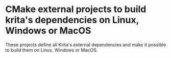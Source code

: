 # CMake external projects to build krita's dependencies on Linux, Windows or MacOS

These projects define all Krita's external dependencies and make it possible to build them on Linux, Windows or MacOS. 
